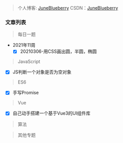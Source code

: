 > 个人博客: [JuneBlueberry](https://juneblueberry.github.io/)
> CSDN：[JuneBlueberry](https://blog.csdn.net/BlueBlueBerry)

### 文章列表

> 每日一题
- 2021年11周
  - [x] 20210306-用CSS画出圆，半圆，椭圆

> JavaScript
- [x] JS判断一个对象是否为空对象

> ES6
- [x] 手写Promise

> Vue
- [x] 自己动手搭建一个基于Vue3的UI组件库

> 算法

> 其他专题